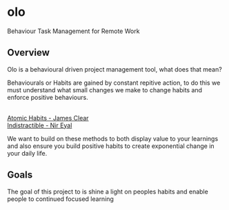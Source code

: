 # olo
Behaviour Task Management for Remote Work

## Overview

Olo is a behavioural driven project management tool, what does that mean? 

Behaviourals or Habits are gained by constant repitive action, to do this we must understand what small changes we make to change habits and enforce positive behaviours.

<br /> [Atomic Habits - James Clear](http://tiny.cc/hxlzsz)
<br /> [Indistractible - Nir Eyal](http://tiny.cc/lxlzsz)

We want to build on these methods to both display value to your learnings and also ensure you build positive habits to create exponential change in your daily life.

## Goals

The goal of this project to is shine a light on peoples habits and enable people to continued focused learning





